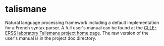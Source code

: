 talismane
=========

Natural language processing framework including a default implementation for a French syntax parser.
A full user's manual can be found at the [CLLE-ERSS laboratory Talismane project home page](http://redac.univ-tlse2.fr/applications/talismane.html "Talismane project home page").
The raw version of the user's manual is in the project doc directory.